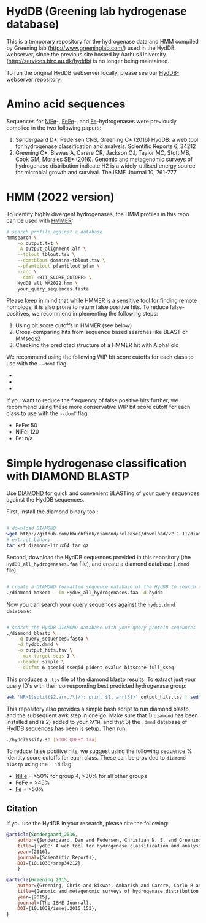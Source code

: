 # HydDB (Greening lab hydrogenase database)

This is a temporary repository for the hydrogenase data and HMM compiled by Greening lab (<http://www.greeninglab.com/>) used in the HydDB webserver, since the previous site hosted by Aarhus University (<http://services.birc.au.dk/hyddb>) is no longer being maintained.

To run the original HydDB webserver locally, please see our [HydDB-webserver](https://github.com/GreeningLab/HydDB-webserver) repository.

# Amino acid sequences

Sequences for [NiFe]-, [FeFe]-, and [Fe]-hydrogenases were previously complied in the two following papers:

1. Søndergaard D\*, Pedersen CNS, Greening C\* (2016) HydDB: a web tool for hydrogenase classification and analysis. Scientific Reports 6, 34212
2. Greening C\*, Biswas A, Carere CR, Jackson CJ, Taylor MC, Stott MB, Cook GM, Morales SE\* (2016). Genomic and metagenomic surveys of hydrogenase distribution indicate H2 is a widely-utilised energy source for microbial growth and survival. The ISME Journal 10, 761-777

# HMM (2022 version)

To identify highly divergent hydrogenases, the HMM profiles in this repo can be used with [HMMER](http://hmmer.org/):

```bash
# search profile against a database
hmmsearch \
    -o output.txt \
    -A output_alignment.aln \
    --tblout tblout.tsv \
    --domtblout domains-tblout.tsv \
    --pfamtblout pfamtblout.pfam \
    --acc \
    --domT <BIT_SCORE_CUTOFF> \
    HydDB_all_MM2022.hmm \
    your_query_sequences.fasta
```

Please keep in mind that while HMMER is a sensitive tool for finding remote homologs, it is also prone to return false positive hits.
To reduce false-positives, we recommend implementing the following steps:

1. Using bit score cutoffs in HMMER (see below)
2. Cross-comparing hits from sequence based searches like BLAST or MMseqs2
3. Checking the predicted structure of a HMMER hit with AlphaFold

We recommend using the following WIP bit score cutoffs for each class to use with the `--domT` flag:

* [FeFe]: 15.9
* [NiFe]: 34.5
* [Fe]: 54.4

If you want to reduce the frequency of false positive hits further, we recommend using these more conservative WIP bit score cutoff for each class to use with the `--domT` flag:

* FeFe: 50
* NiFe: 120
* Fe: n/a

# Simple hydrogenase classification with DIAMOND BLASTP

Use [DIAMOND](https://github.com/bbuchfink/diamond) for quick and convenient BLASTing of your query sequences against the HydDB sequences.

First, install the diamond binary tool:

```bash

# download DIAMOND
wget http://github.com/bbuchfink/diamond/releases/download/v2.1.11/diamond-linux64.tar.gz
# extract binary
tar xzf diamond-linux64.tar.gz
```

Second, download the HydDB sequences provided in this repository (the `HydDB_all_hydrogenases.faa` file), and create a diamond database (`.dmnd` file):

```bash

# create a DIAMOND formatted sequence database of the HydDB to search against
./diamond makedb --in HydDB_all_hydrogenases.faa -d hyddb
```

Now you can search your query sequences against the `hyddb.dmnd` database:

```bash

# search the HydDB DIAMOND database with your query protein seqeunces
./diamond blastp \
    -q query_sequences.fasta \
    -d hyddb.dmnd \
    -o output_hits.tsv \
    --max-target-seqs 1 \
    --header simple \
    --outfmt 6 qseqid sseqid pident evalue bitscore full_sseq

```

This produces a `.tsv` file of the diamond blastp results. To extract just your query ID's with their corresponding best predicted hydrogenase group:

```bash
awk 'NR>1{split($2,arr,/\|/); print $1, arr[3]}' output_hits.tsv | sed '1i query_id\tclosest_hydrogenase_group' > output_hyd_classification.tsv
```

This repository also provides a simple bash script to run diamond blastp and the subsequent awk step in one go. Make sure that 1) `diamond` has been installed and is 2) added to your `PATH`, and that 3) the `.dmnd` database of HydDB sequences has been is setup. Then run:

```bash
./hydclassify.sh [YOUR_QUERY.faa]
```

To reduce false positive hits, we suggest using the following sequence % identity score cutoffs for each class. These can be provided to `diamond blastp` using the `--id` flag:

* [NiFe] = >50% for group 4, >30% for all other groups
* [FeFe] = >45%
* [Fe] = >50%

## Citation

If you use the HydDB in your research, please cite the following:

```bibtex
@article{Søndergaard_2016,
    author={Søndergaard, Dan and Pedersen, Christian N. S. and Greening, Chris},
    title={HydDB: A web tool for hydrogenase classification and analysis},
    year={2016},
    journal={Scientific Reports},
    DOI={10.1038/srep34212},
    }

@article{Greening_2015,
    author={Greening, Chris and Biswas, Ambarish and Carere, Carlo R and Jackson, Colin J and Taylor, Matthew C and Stott, Matthew B and Cook, Gregory M and Morales, Sergio E},
    title={Genomic and metagenomic surveys of hydrogenase distribution indicate H2 is a widely utilised energy source for microbial growth and survival}, 
    year={2015},
    journal={The ISME Journal},
    DOI={10.1038/ismej.2015.153},
}

```
